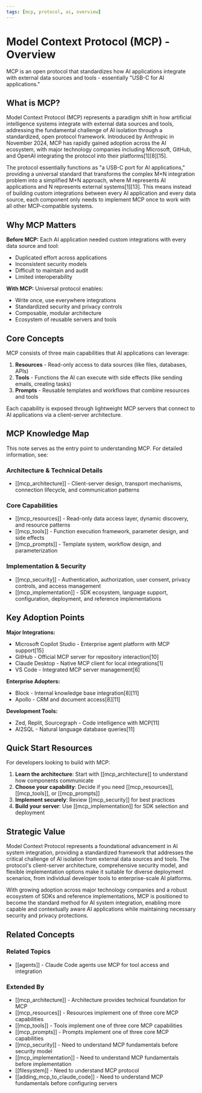 ```yaml
---
tags: [mcp, protocol, ai, overview]
---
```

# Model Context Protocol (MCP) - Overview

MCP is an open protocol that standardizes how AI applications integrate with external data sources and tools - essentially "USB-C for AI applications."

## What is MCP?

Model Context Protocol (MCP) represents a paradigm shift in how artificial intelligence systems integrate with external data sources and tools, addressing the fundamental challenge of AI isolation through a standardized, open protocol framework. Introduced by Anthropic in November 2024, MCP has rapidly gained adoption across the AI ecosystem, with major technology companies including Microsoft, GitHub, and OpenAI integrating the protocol into their platforms[1][8][15].

The protocol essentially functions as "a USB-C port for AI applications," providing a universal standard that transforms the complex M×N integration problem into a simplified M+N approach, where M represents AI applications and N represents external systems[1][13]. This means instead of building custom integrations between every AI application and every data source, each component only needs to implement MCP once to work with all other MCP-compatible systems.

## Why MCP Matters

**Before MCP:** Each AI application needed custom integrations with every data source and tool:
- Duplicated effort across applications
- Inconsistent security models
- Difficult to maintain and audit
- Limited interoperability

**With MCP:** Universal protocol enables:
- Write once, use everywhere integrations
- Standardized security and privacy controls
- Composable, modular architecture
- Ecosystem of reusable servers and tools

## Core Concepts

MCP consists of three main capabilities that AI applications can leverage:

1. **Resources** - Read-only access to data sources (like files, databases, APIs)
2. **Tools** - Functions the AI can execute with side effects (like sending emails, creating tasks)
3. **Prompts** - Reusable templates and workflows that combine resources and tools

Each capability is exposed through lightweight MCP servers that connect to AI applications via a client-server architecture.

## MCP Knowledge Map

This note serves as the entry point to understanding MCP. For detailed information, see:

### Architecture & Technical Details
- [[mcp_architecture]] - Client-server design, transport mechanisms, connection lifecycle, and communication patterns

### Core Capabilities
- [[mcp_resources]] - Read-only data access layer, dynamic discovery, and resource patterns
- [[mcp_tools]] - Function execution framework, parameter design, and side effects
- [[mcp_prompts]] - Template system, workflow design, and parameterization

### Implementation & Security
- [[mcp_security]] - Authentication, authorization, user consent, privacy controls, and access management
- [[mcp_implementation]] - SDK ecosystem, language support, configuration, deployment, and reference implementations

## Key Adoption Points

**Major Integrations:**
- Microsoft Copilot Studio - Enterprise agent platform with MCP support[15]
- GitHub - Official MCP server for repository interaction[10]
- Claude Desktop - Native MCP client for local integrations[1]
- VS Code - Integrated MCP server management[6]

**Enterprise Adopters:**
- Block - Internal knowledge base integration[8][11]
- Apollo - CRM and document access[8][11]

**Development Tools:**
- Zed, Replit, Sourcegraph - Code intelligence with MCP[11]
- AI2SQL - Natural language database queries[11]

## Quick Start Resources

For developers looking to build with MCP:

1. **Learn the architecture**: Start with [[mcp_architecture]] to understand how components communicate
2. **Choose your capability**: Decide if you need [[mcp_resources]], [[mcp_tools]], or [[mcp_prompts]]
3. **Implement securely**: Review [[mcp_security]] for best practices
4. **Build your server**: Use [[mcp_implementation]] for SDK selection and deployment

## Strategic Value

Model Context Protocol represents a foundational advancement in AI system integration, providing a standardized framework that addresses the critical challenge of AI isolation from external data sources and tools. The protocol's client-server architecture, comprehensive security model, and flexible implementation options make it suitable for diverse deployment scenarios, from individual developer tools to enterprise-scale AI platforms.

With growing adoption across major technology companies and a robust ecosystem of SDKs and reference implementations, MCP is positioned to become the standard method for AI system integration, enabling more capable and contextually aware AI applications while maintaining necessary security and privacy protections.

## Related Concepts

### Related Topics
- [[agents]] - Claude Code agents use MCP for tool access and integration

### Extended By
- [[mcp_architecture]] - Architecture provides technical foundation for MCP
- [[mcp_resources]] - Resources implement one of three core MCP capabilities
- [[mcp_tools]] - Tools implement one of three core MCP capabilities
- [[mcp_prompts]] - Prompts implement one of three core MCP capabilities
- [[mcp_security]] - Need to understand MCP fundamentals before security model
- [[mcp_implementation]] - Need to understand MCP fundamentals before implementation
- [[filesystem]] - Need to understand MCP protocol
- [[adding_mcp_to_claude_code]] - Need to understand MCP fundamentals before configuring servers